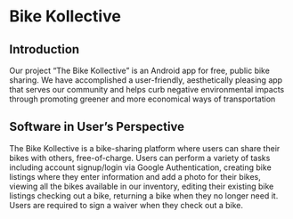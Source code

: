 # Bike Kollective

## Introduction
Our project “The Bike Kollective” is an Android app for free, public bike sharing. We have accomplished a user-friendly, aesthetically pleasing app that serves our community and helps curb negative environmental impacts through promoting greener and more economical ways of transportation
## Software in User’s Perspective
The Bike Kollective is a bike-sharing platform where users can share their bikes with others, free-of-charge. Users can perform a variety of tasks including account signup/login via Google Authentication, creating bike listings where they enter information and add a photo for their bikes, viewing all the bikes available in our inventory, editing their existing bike listings checking out a bike,  returning a bike when they no longer need it. Users are required to sign a waiver when they check out a bike.
